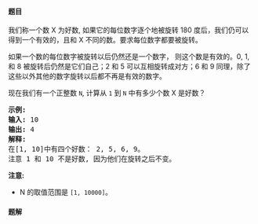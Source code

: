 #### 题目
<p>我们称一个数 X 为好数, 如果它的每位数字逐个地被旋转 180 度后，我们仍可以得到一个有效的，且和 X 不同的数。要求每位数字都要被旋转。</p>

<p>如果一个数的每位数字被旋转以后仍然还是一个数字，&nbsp;则这个数是有效的。0, 1, 和 8 被旋转后仍然是它们自己；2 和 5 可以互相旋转成对方；6 和 9 同理，除了这些以外其他的数字旋转以后都不再是有效的数字。</p>

<p>现在我们有一个正整数&nbsp;<code>N</code>, 计算从&nbsp;<code>1</code> 到&nbsp;<code>N</code> 中有多少个数&nbsp;X 是好数？</p>

<pre>
<strong>示例:</strong>
<strong>输入:</strong> 10
<strong>输出:</strong> 4
<strong>解释:</strong> 
在[1, 10]中有四个好数： 2, 5, 6, 9。
注意 1 和 10 不是好数, 因为他们在旋转之后不变。
</pre>

<p><strong>注意:</strong></p>

<ul>
	<li>N&nbsp;的取值范围是&nbsp;<code>[1, 10000]</code>。</li>
</ul>


 #### 题解